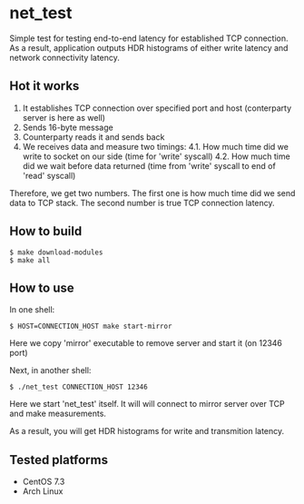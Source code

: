 # net_test
Simple test for testing end-to-end latency for established TCP connection.
As a result, application outputs HDR histograms of either write latency and network connectivity latency.

## Hot it works

1. It establishes TCP connection over specified port and host (conterparty server is here as well)
2. Sends 16-byte message
3. Counterparty reads it and sends back
4. We receives data and measure two timings:
4.1. How much time did we write to socket on our side (time for 'write' syscall)
4.2. How much time did we wait before data returned (time from 'write' syscall to end of 'read' syscall)

Therefore, we get two numbers. The first one is how much time did we send data to TCP stack. The second number is true TCP connection latency.

## How to build

```
$ make download-modules
$ make all
```

## How to use

In one shell:
```
$ HOST=CONNECTION_HOST make start-mirror
```
Here we copy 'mirror' executable to remove server and start it (on 12346 port)

Next, in another shell:

```
$ ./net_test CONNECTION_HOST 12346
```
Here we start 'net_test' itself. It will will connect to mirror server over TCP and make measurements.

As a result, you will get HDR histograms for write and transmition latency.

## Tested platforms

- CentOS 7.3
- Arch Linux
